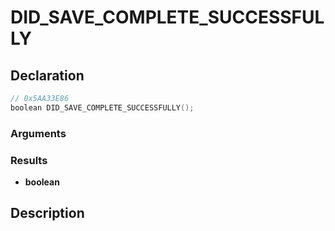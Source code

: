 # DID_SAVE_COMPLETE_SUCCESSFULLY

## Declaration
```cpp
// 0x5AA33E86
boolean DID_SAVE_COMPLETE_SUCCESSFULLY();
```

### Arguments

### Results
- **boolean**

## Description
